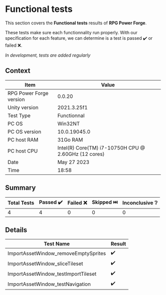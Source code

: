 # Functional tests

This section covers the **Functional tests** results of **RPG Power Forge**.

These tests make sure each functionnality run properly. With our specification for each feature, we can determine is a test is passed ✔️ or failed ❌.

*In development, tests are added regularly*

## Context

Item|Value
--|---
RPG Power Forge version| 0.0.20
Unity version| 2021.3.25f1
Test Type| Functionnal
PC OS| Win32NT
PC OS version| 10.0.19045.0
PC host RAM| 31Go RAM
PC host CPU| Intel(R) Core(TM) i7-10750H CPU @ 2.60GHz (12 cores)
Date| May 27 2023
Time| 18:58

## Summary

Total Tests|Passed ✔️|Failed ❌|Skipped ⏭️|Inconclusive ❔
-------|--------|---|---|---
4|4|0|0|0

## Details

Test Name|Result
-------|--------
ImportAssetWindow_removeEmptySprites| ✔️
ImportAssetWindow_sliceTileset| ✔️
ImportAssetWindow_testImportTileset| ✔️
ImportAssetWindow_testNavigation| ✔️
